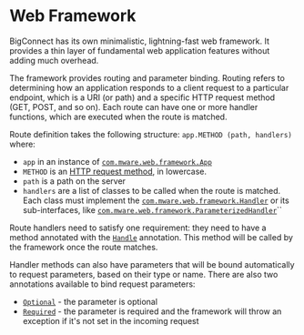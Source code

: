 # Web Framework

BigConnect has its own minimalistic, lightning-fast web framework. It provides a thin layer of fundamental web application features without adding much overhead. 

The framework provides routing and parameter binding. Routing refers to determining how an application responds to a client request to a particular endpoint, which is a URI \(or path\) and a specific HTTP request method \(GET, POST, and so on\). Each route can have one or more handler functions, which are executed when the route is matched.

Route definition takes the following structure: `app.METHOD (path, handlers)` where:

* `app` in an instance of [`com.mware.web.framework.App`](https://github.com/mware-solutions/bigconnect-web/blob/master/web-base/src/main/java/com/mware/web/framework/App.java)
* `METHOD` is an [HTTP request method](https://en.wikipedia.org/wiki/Hypertext_Transfer_Protocol#Request_methods), in lowercase.
* `path` is a path on the server
* `handlers` are a list of classes to be called when the route is matched. Each class must implement the [`com.mware.web.framework.Handler`](https://github.com/mware-solutions/bigconnect-web/blob/master/web-base/src/main/java/com/mware/web/framework/Handler.java) or its sub-interfaces, like [`com.mware.web.framework.ParameterizedHandler`](https://github.com/mware-solutions/bigconnect-web/blob/master/web-base/src/main/java/com/mware/web/framework/ParameterizedHandler.java)\`\`

Route handlers need to satisfy one requirement: they need to have a method annotated with the [`Handle`](https://github.com/mware-solutions/bigconnect-web/blob/master/web-base/src/main/java/com/mware/web/framework/annotations/Handle.java) annotation. This method will be called by the framework once the route matches.

Handler methods can also have parameters that will be bound automatically to request parameters, based on their type or name. There are also two annotations available to bind request parameters:

* [`Optional`](https://github.com/mware-solutions/bigconnect-web/blob/master/web-base/src/main/java/com/mware/web/framework/annotations/Optional.java) - the parameter is optional 
* [`Required`](https://github.com/mware-solutions/bigconnect-web/blob/master/web-base/src/main/java/com/mware/web/framework/annotations/Required.java) - the parameter is required and the framework will throw an exception if it's not set in the incoming request





